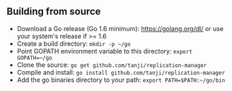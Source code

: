 ## Building from source

* Download a Go release (Go 1.6 minimum): https://golang.org/dl/ or use your system's release if >= 1.6
* Create a build directory: 
`mkdir -p ~/go`
* Point GOPATH environment variable to this directory: 
`export GOPATH=~/go`
* Clone the source: 
`go get github.com/tanji/replication-manager`
* Compile and install: 
`go install github.com/tanji/replication-manager`
* Add the go binaries directory to your path: 
`export PATH=$PATH:~/go/bin`
